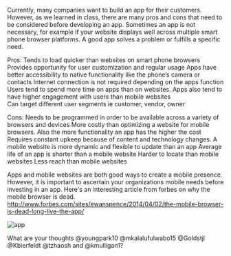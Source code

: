 Currently, many companies want to build an app for their customers.  However, as we learned in class, there are many pros and cons that need to be considered before developing an app.  Sometimes an app is not necessary, for example if your website displays well across multiple smart phone browser platforms.  A good app solves a problem or fulfills a specific need.  

Pros:
Tends to load quicker than websites on smart phone browsers
Provides opportunity for user customization and regular usage
Apps have better accessibility to native functionality like the phone’s camera or contacts
Internet connection is not required depending on the apps function
Users tend to spend more time on apps than on websites. Apps also tend to have higher engagement with users than mobile websites  
Can target different user segments ie customer, vendor, owner

Cons:
Needs to be programmed in order to be available across a variety of browsers and devices
More costly than optimizing a website for mobile browsers. Also the more functionality an app has the higher the cost
Requires constant upkeep because of content and technology changes. A mobile website is more dynamic and flexible to update than an app
Average life of an app is shorter than a mobile website
Harder to locate than mobile websites
Less reach than mobile websites

Apps and mobile websites are both good ways to create a mobile presence.  However, it is important to ascertain your organizations mobile needs before investing in an app.
Here's an interesting article from forbes on why the mobile browser is dead. http://www.forbes.com/sites/ewanspence/2014/04/02/the-mobile-browser-is-dead-long-live-the-app/

![app](http://barnraisersllc.com/wp-content/uploads/2013/08/app-vs-mobile-web.png)

What are your thoughts @youngpark10 @mkalalufulwabo15 @Goldstjl @Kbierfeldt @tzhaosh and @kmulligan1?
